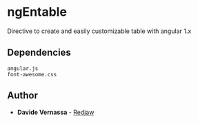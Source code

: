 # ngEntable
Directive to create and easily customizable table with angular 1.x

## Dependencies
```
angular.js
font-awesome.css

```

## Author

* **Davide Vernassa** - [Redjaw](https://github.com/Redjaw)



